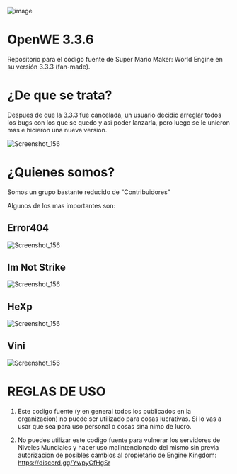 ![image](https://github.com/Open-WE/OpenWE/assets/97027903/ab27c650-9068-478b-bb1f-648dd4891ff7)
# OpenWE 3.3.6
Repositorio para el código fuente de Super Mario Maker: World Engine en su versión 3.3.3 (fan-made).

# ¿De que se trata?
Despues de que la 3.3.3 fue cancelada, un usuario decidio arreglar todos los bugs con los que se quedo y asi poder lanzarla, pero luego se le unieron mas e hicieron una nueva version.

![Screenshot_156](https://github.com/Open-WE/OpenWE/assets/115595968/aa64ac41-07fa-42cf-a400-00b30da08521)

# ¿Quienes somos?

Somos un grupo bastante reducido de "Contribuidores"

Algunos de los mas importantes son:

## Error404
![Screenshot_156](https://images-ext-1.discordapp.net/external/jF4MgOpi8vj7gqyUXBy6M3nyZTKlaKaM-SaY2zf54Qo/%3Fsize%3D256/https/cdn.discordapp.com/avatars/1105497278585765908/1bcc8c69825fe79c042735d120ce3070.png?width=230&height=230)
## Im Not Strike
![Screenshot_156](https://cdn.discordapp.com/avatars/891578961950289951/a_044b0f75ef695e6e8164312123709669.gif?size=256)
## HeXp
![Screenshot_156](https://images-ext-1.discordapp.net/external/RAds_jcRprtuV__Rxxe_xkFw7Du-8JZmbXdq9CIWXas/%3Fsize%3D256/https/cdn.discordapp.com/avatars/801458646914695218/a_794d643225a23d9b23c058a7457afb52.gif?width=230&height=230)
## Vini 
![Screenshot_156](https://images-ext-1.discordapp.net/external/KBy9oLa6_ndM8R-cDQ9t15vlHxhncbibCf1vNs5kPZ0/%3Fsize%3D256/https/cdn.discordapp.com/avatars/913022807842123817/2d66ff3eea6cf83d79998b66842feb7b.png?width=230&height=230)

# REGLAS DE USO

1. Este codigo fuente (y en general todos los publicados en la organizacion) no puede ser utilizado para cosas lucrativas. Si lo vas a usar que sea para uso personal o cosas sina nimo de lucro.

2. No puedes utilizar este codigo fuente para vulnerar los servidores de Niveles Mundiales y hacer uso malintencionado del mismo sin previa autorizacion de posibles cambios al propietario de Engine Kingdom: https://discord.gg/YwpyCfHgSr
